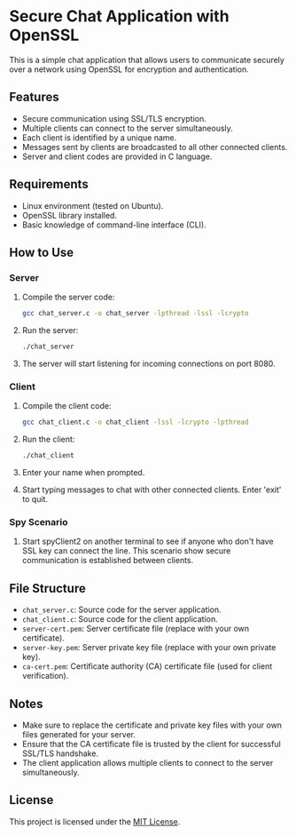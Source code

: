 # Secure Chat Application with OpenSSL

This is a simple chat application that allows users to communicate securely over a network using OpenSSL for encryption and authentication.

## Features

- Secure communication using SSL/TLS encryption.
- Multiple clients can connect to the server simultaneously.
- Each client is identified by a unique name.
- Messages sent by clients are broadcasted to all other connected clients.
- Server and client codes are provided in C language.

## Requirements

- Linux environment (tested on Ubuntu).
- OpenSSL library installed.
- Basic knowledge of command-line interface (CLI).

## How to Use

### Server

1. Compile the server code:
    ```bash
    gcc chat_server.c -o chat_server -lpthread -lssl -lcrypto
    ```

2. Run the server:
    ```bash
    ./chat_server
    ```

3. The server will start listening for incoming connections on port 8080.

### Client

1. Compile the client code:
    ```bash
    gcc chat_client.c -o chat_client -lssl -lcrypto -lpthread
    ```

2. Run the client:
    ```bash
    ./chat_client
    ```

3. Enter your name when prompted.

4. Start typing messages to chat with other connected clients. Enter 'exit' to quit.

### Spy Scenario
1. Start spyClient2 on another terminal to see if anyone who don't have SSL key can connect the line. This scenario show secure communication is established between clients.



## File Structure

- `chat_server.c`: Source code for the server application.
- `chat_client.c`: Source code for the client application.
- `server-cert.pem`: Server certificate file (replace with your own certificate).
- `server-key.pem`: Server private key file (replace with your own private key).
- `ca-cert.pem`: Certificate authority (CA) certificate file (used for client verification).

## Notes

- Make sure to replace the certificate and private key files with your own files generated for your server.
- Ensure that the CA certificate file is trusted by the client for successful SSL/TLS handshake.
- The client application allows multiple clients to connect to the server simultaneously.


## License

This project is licensed under the [MIT License](LICENSE).
